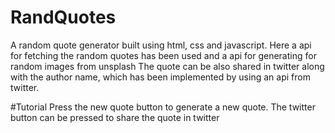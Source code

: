 # RandQuotes
A random quote generator built using html, css and javascript. Here a api for fetching the random quotes has been used and a api for generating for random images from unsplash
The quote can be also shared in twitter along with the author name, which has been implemented by using an api from twitter.

#Tutorial
Press the new quote button to generate a new quote.
The twitter button can be pressed to share the quote in twitter
